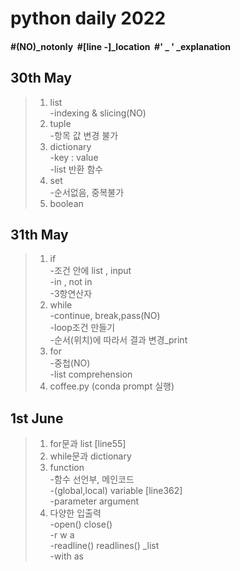 # python daily 2022
#### #(NO)_notonly&nbsp; #[line -]_location&nbsp; #' _ ' _explanation
## 30th May
>1. list 
<br> -indexing & slicing(NO)
>2. tuple
<br>-항목 값 변경 불가
>3. dictionary
<br>-key : value
<br>-list 반환 함수
>4. set
<br> -순서없음, 중복불가
>5. boolean
## 31th May
>1. if
<br> -조건 안에 list , input
<br> -in , not in
<br> -3항연산자
>2. while
<br> -continue, break,pass(NO)
<br> -loop조건 만들기
<br> -순서(위치)에 따라서 결과 변경_print
>3. for
<br> -중첩(NO)
<br> -list comprehension
>4. coffee.py (conda prompt 실행)
## 1st June
>1. for문과 list [line55]
>2. while문과 dictionary
>3. function
<br> -함수 선언부, 메인코드
<br> -(global,local) variable  [line362]
<br> -parameter argument 
>4. 다양한 입출력 
<br> -open() close()
<br> -r w a
<br> -readline() readlines() _list
<br> -with as
